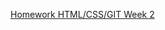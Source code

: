 [Homework HTML/CSS/GIT Week 2](https://github.com/HackYourFuture/HTML-CSS/blob/master/Week2/MAKEME.md)
